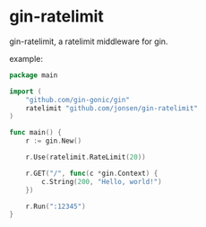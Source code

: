 # gin-ratelimit
gin-ratelimit, a ratelimit middleware for gin.


example:
```go
package main

import (
	"github.com/gin-gonic/gin"
	ratelimit "github.com/jonsen/gin-ratelimit"
)

func main() {
	r := gin.New()

	r.Use(ratelimit.RateLimit(20))

	r.GET("/", func(c *gin.Context) {
		c.String(200, "Hello, world!")
	})

	r.Run(":12345")
}
```
